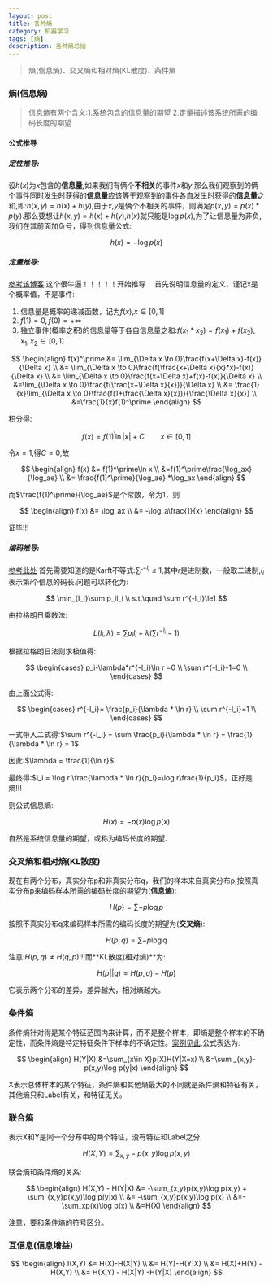 ```yaml
---
layout: post
title: 各种熵
category: 机器学习
tags: [熵]
description: 各种熵总结
---
```


>熵(信息熵)、交叉熵和相对熵(KL散度)、条件熵

### 熵(信息熵)

>信息熵有两个含义:1.系统包含的信息量的期望 2.定量描述该系统所需的编码长度的期望

#### 公式推导

##### 定性推导:

设$h(x)$为$x$包含的**信息量**,如果我们有俩个**不相关**的事件$x$和$y$,那么我们观察到的俩个事件同时发生时获得的**信息量**应该等于观察到的事件各自发生时获得的**信息量**之和,即:$h(x,y) = h(x) + h(y)$,由于$x$,$y$是俩个不相关的事件，则满足$p(x,y) = p(x)*p(y)$.那么要想让$h(x,y) = h(x) + h(y)$,$h(x)$就只能是$\log p(x)$,为了让信息量为非负,我们在其前面加负号，得到信息量公式:

$$
h(x) = -\log p(x)
$$

##### 定量推导:
[参考该博客](https://blog.csdn.net/stpeace/article/details/79052689)
这个很牛逼！！！！！开始推导：
首先说明信息量的定义，谨记x是个概率值，不是事件:

1. 信息量是概率的递减函数，记为$f(x)$,$x\in[0,1]$  
2. $f(1)=0,f(0)=+∞$  
3. 独立事件(概率之积)的信息量等于各自信息量之和:$f  (x_1*x_2)=f(x_1)+f(x_2),x_1,x_2\in[0,1]$  

$$
\begin{align}
f(x)^\prime &= \lim_{\Delta x \to 0}\frac{f(x+\Delta x)-f(x)}{\Delta x} \\
&= \lim_{\Delta x \to 0}\frac{f(\frac{x+\Delta x}{x}*x)-f(x)}{\Delta x} \\
&= \lim_{\Delta x \to 0}\frac{f(x+\Delta x)+f(x)-f(x)}{\Delta x} \\
&=\lim_{\Delta x \to 0}\frac{f(\frac{x+\Delta x}{x})}{\Delta x} \\
&= \frac{1}{x}\lim_{\Delta x \to 0}\frac{f(1+\frac{\Delta x}{x})}{\frac{\Delta x}{x}} \\
&=\frac{1}{x}f(1)^\prime
\end{align}
$$

积分得:

$$
f(x) = f(1)^\prime\ln|x|+C \qquad x\in[0,1]
$$

令$x=1$,得$C=0$,故

$$
\begin{align}
f(x) &= f(1)^\prime\ln x \\
     &=f(1)^\prime\frac{\log_ax}{\log_ae} \\
     &= \frac{f(1)^\prime}{\log_ae} *\log_ax
\end{align}
$$

而$\frac{f(1)^\prime}{\log_ae}$是个常数，令为1，则

$$
\begin{align}
f(x) &= \log_ax \\
     &= -\log_a\frac{1}{x}
\end{align}
$$

证毕!!!  

##### 编码推导:
[参考此处](https://blog.csdn.net/AckClinkz/article/details/78740427)
首先需要知道的是Karft不等式:$\sum r^{-l_i}\le1$,其中$r$是进制数，一般取二进制,$l_i$表示第$i$个信息的码长.问题可以转化为:  

$$
\min_{l_i}\sum p_il_i \\
s.t.\quad \sum r^{-l_i}\le1
$$

由拉格朗日乘数法:  

$$
L(l_i,\lambda)=\sum p_il_i+\lambda(\sum r^{-l_i}-1)
$$

根据拉格朗日法则求极值得:   

$$
\begin{cases}
p_i-\lambda*r^{-l_i}\ln r =0 \\
\sum r^{-l_i}-1=0 \\
\end{cases}
$$

由上面公式得:  

$$
\begin{cases}
r^{-l_i}= \frac{p_i}{\lambda * \ln r} \\
\sum r^{-l_i}=1 \\
\end{cases}
$$

一式带入二式得:$\sum r^{-l_i} = \sum \frac{p_i}{\lambda * \ln r} = \frac{1}{\lambda * \ln r} = 1$  

因此:$\lambda = \frac{1}{\ln r}$

最终得:$l_i = \log r \frac{\lambda * \ln r}{p_i}=\log r\frac{1}{p_i}$，正好是熵!!!


则公式信息熵: 

$$
H(x) = -p(x)\log p(x)
$$

自然是系统信息量的期望，或称为编码长度的期望.

### 交叉熵和相对熵(KL散度)
现在有两个分布，真实分布p和非真实分布q，我们的样本来自真实分布p,按照真实分布p来编码样本所需的编码长度的期望为(**信息熵**):  

$$
H(p) = \sum -p\log p
$$

按照不真实分布q来编码样本所需的编码长度的期望为(**交叉熵**):   

$$
H(p,q)= \sum -p\log q
$$

注意:$H(p,q)≠H(q,p)!!!$而**KL散度(相对熵)**为:

$$
H(p||q)=H(p,q)-H(p)
$$

它表示两个分布的差异，差异越大，相对熵越大。

### 条件熵
条件熵针对得是某个特征范围内来计算，而不是整个样本，即熵是整个样本的不确定性，而条件熵是特定特征条件下样本的不确定性。[案例见此](https://blog.csdn.net/xwd18280820053/article/details/70739368),公式表达为:

$$
\begin{align}
H(Y|X) &=\sum_{x\in X}p(X)H(Y|X=x) \\
       &=\sum _{x,y}-p(x,y)\log p(y|x)
\end{align}
$$

X表示总体样本的某个特征，条件熵和其他熵最大的不同就是条件熵和特征有关，其他熵只和Label有关，和特征无关。

### 联合熵
表示X和Y是同一个分布中的两个特征，没有特征和Label之分.

$$
H(X,Y) = \sum_{x,y}-p(x,y)\log p(x,y)
$$

联合熵和条件熵的关系:  

$$
\begin{align}
H(X,Y) - H(Y|X) &= -\sum_{x,y}p(x,y)\log p(x,y) + \sum_{x,y}p(x,y)\log p(y|x) \\
&= -\sum_{x,y}p(x,y)\log p(x) \\
&=-\sum_xp(x)\log p(x) \\
&=H(X)
\end{align}
$$

注意，要和条件熵的符号区分。

### 互信息(信息增益)

$$
\begin{align}
I(X,Y) &= H(X)-H(X|Y) \\
       &= H(Y)-H(Y|X) \\
       &= H(X)+H(Y) - H(X,Y) \\
       &= H(X,Y) - H(X|Y) -H(Y|X)
\end{align}
$$
